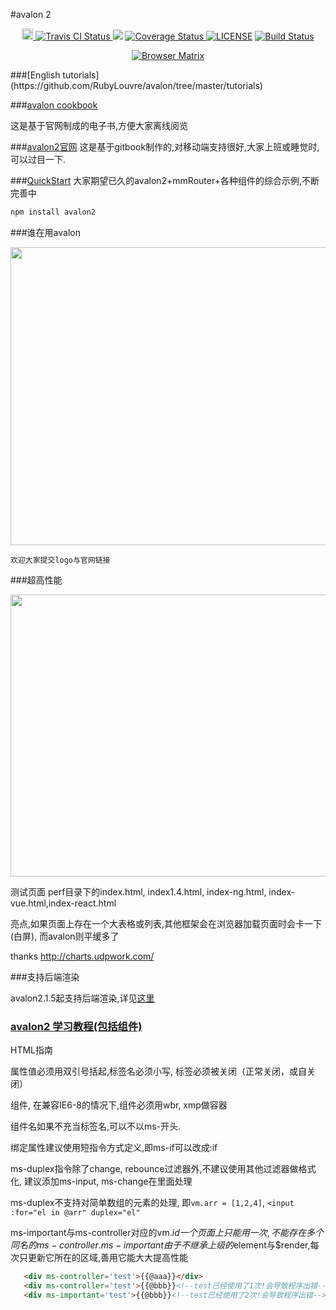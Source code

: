 #avalon 2 

<p align="center">
<a href="https://badge.fury.io/js/avalon2">
<img src="https://badge.fury.io/js/avalon2.svg" alt="npm version" height="18">
</a>
<a href="https://travis-ci.org/RubyLouvre/avalon">
<img src="https://travis-ci.org/RubyLouvre/avalon.svg?branch=master" alt="Travis CI Status"/>
</a>
<a href="https://codeclimate.com/github/RubyLouvre/avalon"><img src="https://codeclimate.com/github/RubyLouvre/avalon/badges/gpa.svg" /></a>

<a href='https://coveralls.io/github/RubyLouvre/avalon'>
<img src='https://coveralls.io/repos/github/RubyLouvre/avalon/badge.svg' alt='Coverage Status' />
</a>

<a href="https://github.com/RubyLouvre/avalon">
<img src="https://camo.githubusercontent.com/fc56303af12c023343f338a762b6bfb2a5f1e4dc/68747470733a2f2f696d672e736869656c64732e696f2f62616467652f6c6963656e73652d4d49542d677265656e2e7376673f7374796c653d666c6174" alt="LICENSE" data-canonical-src="https://img.shields.io/badge/license-MIT-green.svg?style=flat" style="max-width:100%;"></a>
<a href="https://saucelabs.com/beta/builds/7c80ed0dd7b34c55815d65a132ff0226"><img src="https://saucelabs.com/buildstatus/rubylouvre" alt="Build Status"></a>
</p>
<p align="center">
<a href="https://saucelabs.com/beta/builds/7c80ed0dd7b34c55815d65a132ff0226"><img src="https://saucelabs.com/browser-matrix/rubylouvre.svg" alt="Browser Matrix"></a>
</p>
###[English tutorials](https://github.com/RubyLouvre/avalon/tree/master/tutorials)

###[avalon cookbook](https://github.com/RubyLouvre/avalon/blob/2.1.8/avalon%20cookbook.pdf)

这是基于官网制成的电子书,方便大家离线阅览

###[avalon2官网](http://avalonjs.coding.me/)
这是基于gitbook制作的,对移动端支持很好,大家上班或睡觉时,可以过目一下.


###[QuickStart](https://github.com/RubyLouvre/avalon/tree/master/components/router)
大家期望已久的avalon2+mmRouter+各种组件的综合示例,不断完善中





```javascript
npm install avalon2
```

###谁在用avalon

<img src='http://avalonjs.coding.me/styles/logos.jpg' width='639' height='477' />

`欢迎大家提交logo与官网链接`


###超高性能

<img src="http://avalonjs.coding.me/styles/performance.jpg" width='770' height='451' />


测试页面 perf目录下的index.html, index1.4.html, index-ng.html, index-vue.html,index-react.html

亮点,如果页面上存在一个大表格或列表,其他框架会在浏览器加载页面时会卡一下(白屏), 
而avalon则平缓多了

thanks http://charts.udpwork.com/

###支持后端渲染

avalon2.1.5起支持后端渲染,详见[这里](https://github.com/RubyLouvre/avalon-server-render-example)


### [avalon2 学习教程(包括组件)](https://segmentfault.com/u/situzhengmei/articles)


HTML指南

属性值必须用双引号括起,标签名必须小写, 标签必须被关闭（正常关闭，或自关闭）

组件, 在兼容IE6-8的情况下,组件必须用wbr, xmp做容器

组件名如果不充当标签名,可以不以ms-开头.

绑定属性建议使用短指令方式定义,即ms-if可以改成:if

ms-duplex指令除了change, rebounce过滤器外,不建议使用其他过滤器做格式化,
建议添加ms-input, ms-change在里面处理

ms-duplex不支持对简单数组的元素的处理, 即`vm.arr = [1,2,4]`,
`<input :for="el in @arr" duplex="el"`


ms-important与ms-controller对应的vm.$id一个页面上只能用一次,不能存在多个同名的ms-controller.
     ms-important由于不继承上级的$element与$render,每次只更新它所在的区域,善用它能大大提高性能
```html
   <div ms-controller='test'>{{@aaa}}</div>
   <div ms-controller='test'>{{@bbb}}<!--test已经使用了1次!会导致程序出错--></div>
   <div ms-important='test'>{{@bbb}}<!--test已经使用了2次!会导致程序出错--></div>
```
